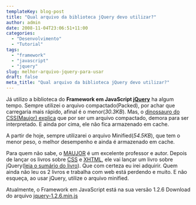 ```yaml
---
templateKey: blog-post
title: "Qual arquivo da biblioteca jQuery devo utilizar?"
author: admin
date: 2008-11-04T23:06:51+11:00
categories:
  - "Desenvolvimento"
  - "Tutorial"
tags:
  - "framework"
  - "javascript"
  - "jquery"
slug: melhor-arquivo-jquery-para-usar
draft: false
meta_title: "Qual arquivo da biblioteca jQuery devo utilizar?"
---
```


Já utilizo a biblioteca do **Framework em JavaScript [jQuery](http://jquery.com/ "Site do Framework em JavaScript jQuery")** ha algum tempo. Sempre utilizei o arquivo compactado(Packed), por achar que carregaria mais rápido, afinal é o menor(_30.3KB_). Mas, o [dinossauro do CSS(Maujor) explica](http://www.maujor.com/blog/2008/10/22/introducao-a-biblioteca-jquery/ "Artigo do Maujor com introdução ao jQuery") que por ser um arquivo compactado, demora para ser interpretado. E ainda por cima, ele não fica armazenado em cache.

A partir de hoje, sempre utilizarei o arquivo Minified(_54.5KB_), que tem o menor peso, o melhor desempenho e ainda é armazenado em cache.

Para quem não sabe, o [MAUJOR](http://www.maujor.com/blog/sobre/ "Conheça o Maujor") é um excelente professor e autor. Depois de lançar os livros sobre [CSS](http://www.livrocss.com.br/ "Livro sobre CSS do Maujor") e [XHTML](http://www.livrohtml.com.br/ "Livro sobre HTML do Maujor"), ele vai lançar um livro sobre jQuery([leia o sumário do livro](http://www.livrojquery.com.br/sumario.html "Sumário do Livro sobre jQuery do Maujor")). Que com certeza eu irei adquirir. Quem ainda não leu os 2 livros e trabalha com web está perdendo e muito.
E não esqueça, ao usar jQuery, utilize o arquivo minified.

Atualmente, o Framework em JavaScript está na sua versão 1.2.6
Download do arquivo [jquery-1.2.6.min.js](http://code.google.com/p/jqueryjs/downloads/detail?name=jquery-1.2.6.min.js "Download do arquivo jquery-1.2.6.min.js")
